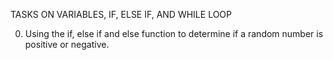 TASKS ON VARIABLES, IF, ELSE IF, AND WHILE LOOP

0. Using the if, else if and else function to determine if a random number is positive or negative.
